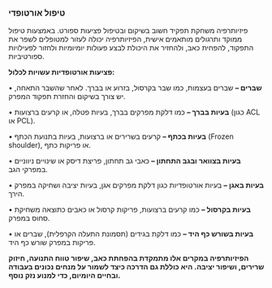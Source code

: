 ### טיפול אורטופדי

פיזיותרפיה משחקת תפקיד חשוב בשיקום ובטיפול פציעות ספורט. באמצעות טיפול ממוקד ותרגולים מותאמים אישית, הפיזיותרפיה יכולה לעזור למטופלים לשפר את התפקוד, להפחית כאב, ולהחזיר את היכולת לבצע פעולות יומיומיות ולחזור לפעילויות ספורטיביות. 

**פציעות אורטופדיות עשויות לכלול:**


•	**שברים –** שברים בעצמות, כמו שבר בקרסול, בזרוע או בברך. לאחר שהשבר התאחה, יש צורך בשיקום והחזרת תפקוד המפרק.

•	**בעיות בברך –** כמו דלקת מפרקים בברך, בעיות פטלה, או קרעים ברצועות (כגון ACL או PCL).

•	**בעיות בכתף –** קרעים בשרירים או ברצועות, בעיות בתנועת הכתף (Frozen shoulder), או פריקות כתף.

•	**בעיות בצוואר ובגב התחתון –** כאבי גב תחתון, פריצת דיסק או שינויים ניווניים במפרקי הגב.

•	**בעיות באגן –** בעיות אורטופדיות כגון דלקת מפרקים אגן, בעיות יציבה ושחיקה במפרק הירך.

•	**בעיות בקרסול –** כמו קרעים ברצועות, פריקות קרסול או כאבים כתוצאה משחיקת סחוס במפרק.

•	**בעיות בשורש כף היד –** כמו דלקת בגידים (תסמונת התעלה הקרפלית), שברים או פריקות במפרק שורש כף היד.

**הפיזיותרפיה במקרים אלו מתמקדת בהפחתת כאב, שיפור טווח התנועה, חיזוק שרירים, ושיפור יציבה. היא כוללת גם הדרכה כיצד לשמור על מנחים נכונים בעבודה ובחיים היומיום, כדי למנוע נזק נוסף.**
